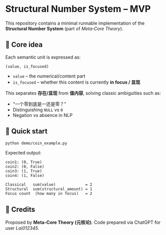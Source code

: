 # Structural Number System – MVP

This repository contains a minimal runnable implementation of the **Structural Number System** (part of *Meta‑Core Theory*).

## 📘 Core idea
Each semantic unit is expressed as:

```
(value, is_focused)
```

* `value` – the numerical/content part  
* `is_focused` – whether this content is currently **in focus / 显现**  

This separates **存在/显现** from **值内容**, solving classic ambiguities such as:

* “一个零到底是一还是零？”
* Distinguishing `NULL` vs `0`
* Negation vs absence in NLP

## 📂 Quick start

```bash
python demo/coin_example.py
```

Expected output:

```
coin1: (0, True)
coin2: (0, False)
coin3: (1, True)
coin4: (1, False)

Classical   sum(value)             = 2
Structural  sum(structural_amount) = 1
Focus count  (how many in focus)   = 2
```

## 🧠 Credits
Proposed by **Meta‑Core Theory (元核论)**. Code prepared via ChatGPT for user *Lai012345*.
